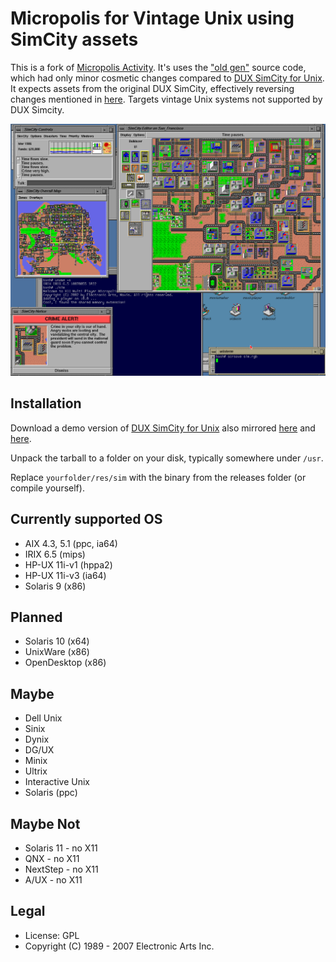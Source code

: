 # Micropolis for Vintage Unix using SimCity assets

This is a fork of [Micropolis Activity](https://github.com/SimHacker/micropolis/tree/master/micropolis-activity). It's uses the ["old gen"](https://wiki.laptop.org/go/Micropolis#Old_Generation:_C_TCL/Tk_Micropolis) source code, which had only minor cosmetic changes compared to [DUX SimCity for Unix](https://web.archive.org/web/19970714233606/http://www.dux.com/simctyux.html). It expects assets from the original DUX SimCity, effectively reversing changes mentioned in [here](https://raw.githubusercontent.com/SimHacker/micropolis/master/micropolis-activity/src/PLAN.txt). Targets vintage Unix systems not supported by DUX Simcity.


![Micropolis-IRIX](simirix.png)

## Installation

Download a demo version of [DUX SimCity for Unix](https://web.archive.org/web/19970714233306/http://www.dux.com/demo.html) also mirrored [here](http://osarchive.org/apps/simcity) and [here](http://tenox.pdp-11.ru/apps/simcity/).

Unpack the tarball to a folder on your disk, typically somewhere under `/usr`.

Replace `yourfolder/res/sim` with the binary from the releases folder (or compile yourself). 

## Currently supported OS

- AIX 4.3, 5.1 (ppc, ia64)
- IRIX 6.5 (mips)
- HP-UX 11i-v1 (hppa2)
- HP-UX 11i-v3 (ia64)
- Solaris 9 (x86)

## Planned

- Solaris 10 (x64)
- UnixWare (x86)
- OpenDesktop (x86)

## Maybe

- Dell Unix
- Sinix
- Dynix
- DG/UX
- Minix
- Ultrix
- Interactive Unix
- Solaris (ppc)

## Maybe Not

- Solaris 11 - no X11
- QNX - no X11
- NextStep - no X11
- A/UX - no X11

## Legal

- License: GPL
- Copyright (C) 1989 - 2007 Electronic Arts Inc.
